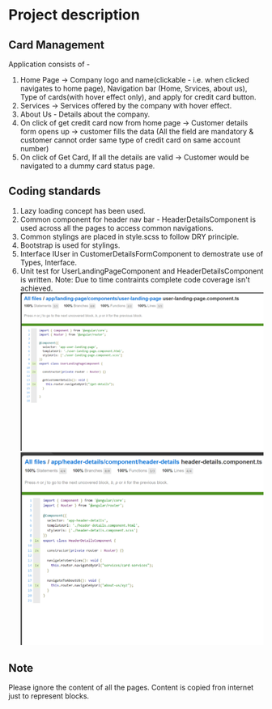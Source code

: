 # Project description

## Card Management

Application consists of - 

1. Home Page -> Company logo and name(clickable - i.e. when clicked navigates to home page), Navigation bar (Home, Srvices, about us), Type of cards(with hover effect only), and apply for credit card button.
2. Services -> Services offered by the company with hover effect.
3. About Us - Details about the company.
4. On click of get credit card now from home page -> Customer details form opens up -> customer fills the data (All the field are mandatory & customer cannot order same type of credit card on same account number)
5. On click of Get Card, If all the details are valid -> Customer would be navigated to a dummy card status page.

## Coding standards
1. Lazy loading concept has been used.
2. Common component for header nav bar - HeaderDetailsComponent is used across all the pages to access common navigations.
3. Common stylings are placed in style.scss to follow DRY principle.
4. Bootstrap is used for stylings.
5. Interface IUser in CustomerDetailsFormComponent to demostrate use of Types, Interface.
6. Unit test for UserLandingPageComponent and HeaderDetailsComponent is written. Note: Due to time contraints complete code coverage isn't achieved.
![Alt text](image.png)
![Alt text](image-1.png)


## Note

Please ignore the content of all the pages. Content is copied fron internet just to represent blocks.